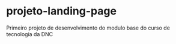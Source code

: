 # projeto-landing-page
Primeiro projeto de desenvolvimento do modulo base do curso de tecnologia da DNC
